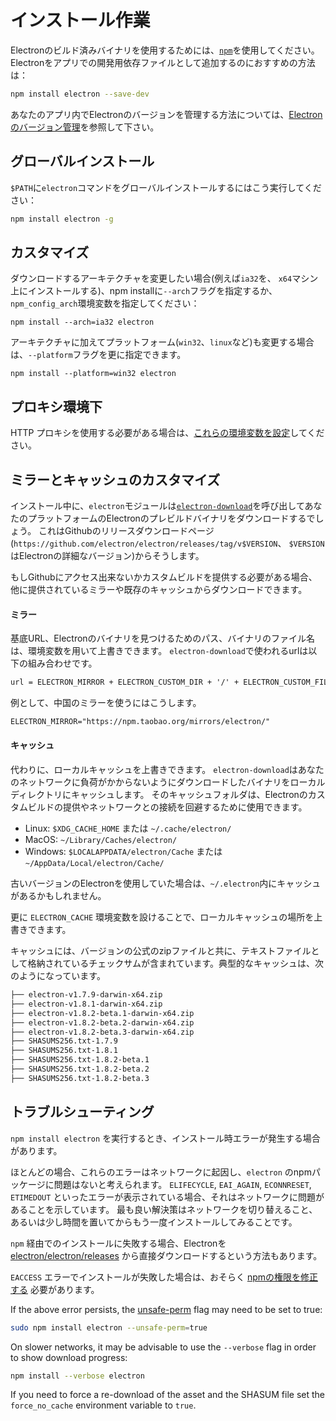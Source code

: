 # インストール作業

Electronのビルド済みバイナリを使用するためには、[`npm`](https://docs.npmjs.com)を使用してください。 Electronをアプリでの開発用依存ファイルとして追加するのにおすすめの方法は：

```sh
npm install electron --save-dev
```

あなたのアプリ内でElectronのバージョンを管理する方法については、[Electronのバージョン管理](./electron-versioning.md)を参照して下さい。

## グローバルインストール

`$PATH`に`electron`コマンドをグローバルインストールするにはこう実行してください：

```sh
npm install electron -g
```

## カスタマイズ

ダウンロードするアーキテクチャを変更したい場合(例えば`ia32`を、 `x64`マシン上にインストールする)、npm installに`--arch`フラグを指定するか、`npm_config_arch`環境変数を指定してください：

```shell
npm install --arch=ia32 electron
```

アーキテクチャに加えてプラットフォーム(`win32`、`linux`など)も変更する場合は、`--platform`フラグを更に指定できます。

```shell
npm install --platform=win32 electron
```

## プロキシ環境下

HTTP プロキシを使用する必要がある場合は、[これらの環境変数を設定](https://github.com/request/request/tree/f0c4ec061141051988d1216c24936ad2e7d5c45d#controlling-proxy-behaviour-using-environment-variables)してください。

## ミラーとキャッシュのカスタマイズ

インストール中に、`electron`モジュールは[`electron-download`](https://github.com/electron-userland/electron-download)を呼び出してあなたのプラットフォームのElectronのプレビルドバイナリをダウンロードするでしょう。 これはGithubのリリースダウンロードページ(`https://github.com/electron/electron/releases/tag/v$VERSION`、 `$VERSION`はElectronの詳細なバージョン)からそうします。

もしGithubにアクセス出来ないかカスタムビルドを提供する必要がある場合、他に提供されているミラーや既存のキャッシュからダウンロードできます。

#### ミラー

基底URL、Electronのバイナリを見つけるためのパス、バイナリのファイル名は、環境変数を用いて上書きできます。 `electron-download`で使われるurlは以下の組み合わせです。

```txt
url = ELECTRON_MIRROR + ELECTRON_CUSTOM_DIR + '/' + ELECTRON_CUSTOM_FILENAME
```

例として、中国のミラーを使うにはこうします。

```txt
ELECTRON_MIRROR="https://npm.taobao.org/mirrors/electron/"
```

#### キャッシュ

代わりに、ローカルキャッシュを上書きできます。 `electron-download`はあなたのネットワークに負荷がかからないようにダウンロードしたバイナリをローカルディレクトリにキャッシュします。 そのキャッシュフォルダは、Electronのカスタムビルドの提供やネットワークとの接続を回避するために使用できます。

* Linux: `$XDG_CACHE_HOME` または `~/.cache/electron/`
* MacOS: `~/Library/Caches/electron/`
* Windows: `$LOCALAPPDATA/electron/Cache` または `~/AppData/Local/electron/Cache/`

古いバージョンのElectronを使用していた場合は、`~/.electron`内にキャッシュがあるかもしれません。

更に `ELECTRON_CACHE` 環境変数を設けることで、ローカルキャッシュの場所を上書きできます。

キャッシュには、バージョンの公式のzipファイルと共に、テキストファイルとして格納されているチェックサムが含まれています。典型的なキャッシュは、次のようになっています。

```sh
├── electron-v1.7.9-darwin-x64.zip
├── electron-v1.8.1-darwin-x64.zip
├── electron-v1.8.2-beta.1-darwin-x64.zip
├── electron-v1.8.2-beta.2-darwin-x64.zip
├── electron-v1.8.2-beta.3-darwin-x64.zip
├── SHASUMS256.txt-1.7.9
├── SHASUMS256.txt-1.8.1
├── SHASUMS256.txt-1.8.2-beta.1
├── SHASUMS256.txt-1.8.2-beta.2
├── SHASUMS256.txt-1.8.2-beta.3
```

## トラブルシューティング

`npm install electron` を実行するとき、インストール時エラーが発生する場合があります。

ほとんどの場合、これらのエラーはネットワークに起因し、`electron` のnpmパッケージに問題はないと考えられます。 `ELIFECYCLE`, `EAI_AGAIN`, `ECONNRESET`, `ETIMEDOUT` といったエラーが表示されている場合、それはネットワークに問題があることを示しています。 最も良い解決策はネットワークを切り替えること、あるいは少し時間を置いてからもう一度インストールしてみることです。

`npm` 経由でのインストールに失敗する場合、Electronを [electron/electron/releases](https://github.com/electron/electron/releases) から直接ダウンロードするという方法もあります。

`EACCESS` エラーでインストールが失敗した場合は、おそらく [npmの権限を修正する](https://docs.npmjs.com/getting-started/fixing-npm-permissions) 必要があります。

If the above error persists, the [unsafe-perm](https://docs.npmjs.com/misc/config#unsafe-perm) flag may need to be set to true:

```sh
sudo npm install electron --unsafe-perm=true
```

On slower networks, it may be advisable to use the `--verbose` flag in order to show download progress:

```sh
npm install --verbose electron
```

If you need to force a re-download of the asset and the SHASUM file set the `force_no_cache` environment variable to `true`.